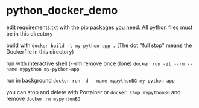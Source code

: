 # python_docker_demo

edit requirements.txt with the pip packages you need. All python files must be in this directory


build with `docker build -t my-python-app .` (The dot "full stop" means the Dockerfile in this directory)

run with interactive shell (--rm remove once done) `docker run -it --rm --name mypython my-python-app`

run in background `docker run -d --name mypythonBG my-python-app`

you can stop and delete with Portainer or `docker stop mypythonBG` and remove `docker rm mypyhtonBG`



